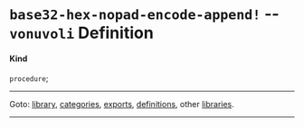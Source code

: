 

<a id='definition__vonuvoli__base32-hex-nopad-encode-append_21'></a>

# `base32-hex-nopad-encode-append!` -- `vonuvoli` Definition


<a id='definition__vonuvoli__base32-hex-nopad-encode-append_21__kind'></a>

#### Kind

`procedure`;

----

Goto: [library](../../vonuvoli/_index.md#library__vonuvoli), [categories](../../vonuvoli/categories/_index.md#toc__vonuvoli__categories), [exports](../../vonuvoli/exports/_index.md#toc__vonuvoli__exports), [definitions](../../vonuvoli/definitions/_index.md#toc__vonuvoli__definitions), other [libraries](../../_libraries.md#toc__libraries).

----

